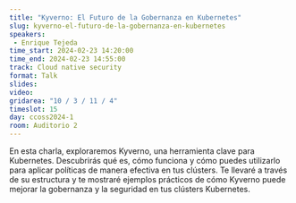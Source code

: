 ```yaml
---
title: "Kyverno: El Futuro de la Gobernanza en Kubernetes"
slug: kyverno-el-futuro-de-la-gobernanza-en-kubernetes
speakers:
 - Enrique Tejeda
time_start: 2024-02-23 14:20:00
time_end: 2024-02-23 14:55:00
track: Cloud native security
format: Talk
slides: 
video: 
gridarea: "10 / 3 / 11 / 4"
timeslot: 15
day: ccoss2024-1
room: Auditorio 2
---
```


En esta charla, exploraremos Kyverno, una herramienta clave para Kubernetes. Descubrirás qué es, cómo funciona y cómo puedes utilizarlo para aplicar políticas de manera efectiva en tus clústers. Te llevaré a través de su estructura y te mostraré ejemplos prácticos de cómo Kyverno puede mejorar la gobernanza y la seguridad en tus clústers Kubernetes.